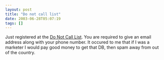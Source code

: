 ```yaml
---
layout: post
title: "Do not call list"
date: 2003-06-28T05:07:19
tags: []
---
```


Just registered at the [Do Not Call List][1]. You are required to give an email address along with your phone number. It occured to me that if I was a marketer I would pay good money to get that DB, then spam away from out of the country. 

   [1]: http://donotcall.gov/



